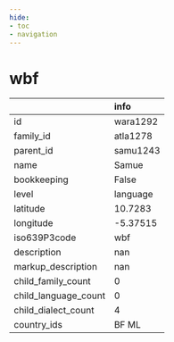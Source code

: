 ```yaml
---
hide:
- toc
- navigation
---
```

# wbf
|                      | info     |
|:---------------------|:---------|
| id                   | wara1292 |
| family_id            | atla1278 |
| parent_id            | samu1243 |
| name                 | Samue    |
| bookkeeping          | False    |
| level                | language |
| latitude             | 10.7283  |
| longitude            | -5.37515 |
| iso639P3code         | wbf      |
| description          | nan      |
| markup_description   | nan      |
| child_family_count   | 0        |
| child_language_count | 0        |
| child_dialect_count  | 4        |
| country_ids          | BF ML    |